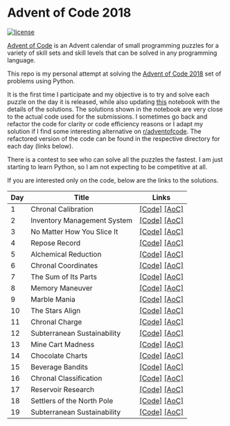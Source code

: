 # Advent of Code 2018

[![license](https://img.shields.io/github/license/mashape/apistatus.svg)]()

[Advent of Code](http://adventofcode.com/about) is an Advent calendar of small programming puzzles for a variety of skill sets and skill levels that can be solved in any programming language. 

This repo is my personal attempt at solving the [Advent of Code 2018](http://adventofcode.com/2018) set of problems using Python. 

It is the first time I participate and my objective is to try and solve each puzzle on the day it is released, while also updating [this](https://github.com/basoares/advent-of-code-2018/tree/master/adventofcode2018.ipynb) notebook with the details of the solutions. The solutions shown in the notebook are very close to the actual code used for the submissions. I sometimes go back and refactor the code for clarity or code efficiency reasons or I adapt my solution if I find some interesting alternative on [r/adventofcode](https://www.reddit.com/r/adventofcode). The refactored version of the code can be found in the respective directory for each day (links below).

There is a contest to see who can solve all the puzzles the fastest. I am just starting to learn Python, so I am not expecting to be competitive at all.

If you are interested only on the code, below are the links to the solutions.


|   Day   | Title                                         |  Links                                       |
| --------|-----------------------------------------------|--------------------------------------------- |
|    1    | Chronal Calibration                           |  [\[Code\]](https://github.com/basoares/advent-of-code-2018/tree/master/day01) [\[AoC\]](http://adventofcode.com/2018/day/1) |
|    2    | Inventory Management System                   |  [\[Code\]](https://github.com/basoares/advent-of-code-2018/tree/master/day02) [\[AoC\]](http://adventofcode.com/2018/day/2) |
|    3    | No Matter How You Slice It                    |  [\[Code\]](https://github.com/basoares/advent-of-code-2018/tree/master/day03) [\[AoC\]](http://adventofcode.com/2018/day/3) |
|    4    | Repose Record                                 |  [\[Code\]](https://github.com/basoares/advent-of-code-2018/tree/master/day04) [\[AoC\]](http://adventofcode.com/2018/day/4) |
|    5    | Alchemical Reduction                          |  [\[Code\]](https://github.com/basoares/advent-of-code-2018/tree/master/day05) [\[AoC\]](http://adventofcode.com/2018/day/5) |
|    6    | Chronal Coordinates                           |  [\[Code\]](https://github.com/basoares/advent-of-code-2018/tree/master/day06) [\[AoC\]](http://adventofcode.com/2018/day/6) |
|    7    | The Sum of Its Parts                          |  [\[Code\]](https://github.com/basoares/advent-of-code-2018/tree/master/day07) [\[AoC\]](http://adventofcode.com/2018/day/7) |
|    8    | Memory Maneuver                               |  [\[Code\]](https://github.com/basoares/advent-of-code-2018/tree/master/day08) [\[AoC\]](http://adventofcode.com/2018/day/8) |
|    9    | Marble Mania                                  |  [\[Code\]](https://github.com/basoares/advent-of-code-2018/tree/master/day09) [\[AoC\]](http://adventofcode.com/2018/day/9) |
|   10    | The Stars Align                               |  [\[Code\]](https://github.com/basoares/advent-of-code-2018/tree/master/day10) [\[AoC\]](http://adventofcode.com/2018/day/10) |
|   11    | Chronal Charge                                |  [\[Code\]](https://github.com/basoares/advent-of-code-2018/tree/master/day11) [\[AoC\]](http://adventofcode.com/2018/day/11) |
|   12    | Subterranean Sustainability                   |  [\[Code\]](https://github.com/basoares/advent-of-code-2018/tree/master/day12) [\[AoC\]](http://adventofcode.com/2018/day/12) |
|   13    | Mine Cart Madness                             |  [\[Code\]](https://github.com/basoares/advent-of-code-2018/tree/master/day13) [\[AoC\]](http://adventofcode.com/2018/day/13) |
|   14    | Chocolate Charts                              |  [\[Code\]](https://github.com/basoares/advent-of-code-2018/tree/master/day14) [\[AoC\]](http://adventofcode.com/2018/day/14) |
|   15    | Beverage Bandits                              |  [\[Code\]](https://github.com/basoares/advent-of-code-2018/tree/master/day15) [\[AoC\]](http://adventofcode.com/2018/day/15) |
|   16    | Chronal Classification                        |  [\[Code\]](https://github.com/basoares/advent-of-code-2018/tree/master/day16) [\[AoC\]](http://adventofcode.com/2018/day/16) |
|   17    | Reservoir Research                            |  [\[Code\]](https://github.com/basoares/advent-of-code-2018/tree/master/day17) [\[AoC\]](http://adventofcode.com/2018/day/17) |
|   18    | Settlers of the North Pole                    |  [\[Code\]](https://github.com/basoares/advent-of-code-2018/tree/master/day18) [\[AoC\]](http://adventofcode.com/2018/day/18) |
|   19    | Subterranean Sustainability                   |  [\[Code\]](https://github.com/basoares/advent-of-code-2018/tree/master/day12) [\[AoC\]](http://adventofcode.com/2018/day/12) |


